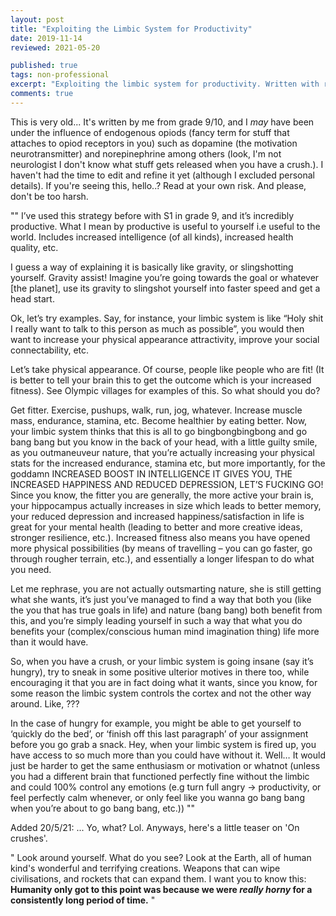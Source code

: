 ```yaml
---
layout: post
title: "Exploiting the Limbic System for Productivity"
date: 2019-11-14
reviewed: 2021-05-20

published: true
tags: non-professional
excerpt: "Exploiting the limbic system for productivity. Written with respect to "
comments: true
---
```

This is very old... It's written by me from grade 9/10, and I *may* have been under the influence of endogenous opiods (fancy term for stuff that attaches to opiod receptors in you) such as dopamine (the motivation neurotransmitter) and norepinephrine among others (look, I'm not neurologist I don't know what stuff gets released when you have a crush.). I haven't had the time to edit and refine it yet (although I excluded personal details). If you're seeing this, hello..? Read at your own risk. And please, don't be too harsh.


<span class='page-divider'> 
	<span class='one'></span>
	<span class='two'></span>
</span>
""
 I’ve used this strategy before with S1 in grade 9, and it’s incredibly productive. What I mean by productive is useful to yourself i.e useful to the world. Includes increased intelligence (of all kinds), increased health quality, etc. 

I guess a way of explaining it is basically like gravity, or slingshotting yourself. Gravity assist! Imagine you’re going towards the goal or whatever [the planet], use its gravity to slingshot yourself into faster speed and get a head start.

Ok, let’s try examples. Say, for instance, your limbic system is like “Holy shit I really want to talk to this person as much as possible”, you would then want to increase your physical appearance attractivity, improve your social connectability, etc. 

Let’s take physical appearance. Of course, people like people who are fit! (It is better to tell your brain this to get the outcome which is your increased fitness). See Olympic villages for examples of this. So what should you do? 

Get fitter. Exercise, pushups, walk, run, jog, whatever. Increase muscle mass, endurance, stamina, etc. Become healthier by eating better. Now, your limbic system thinks that this is all to go bingbongbingbong and go bang bang but you know in the back of your head, with a little guilty smile, as you outmaneuveur nature, that you’re actually increasing your physical stats for the increased endurance, stamina etc, but more importantly, for the goddamn INCREASED BOOST IN INTELLIGENCE IT GIVES YOU, THE INCREASED HAPPINESS AND REDUCED DEPRESSION, LET’S FUCKING GO! Since you know, the fitter you are generally, the more active your brain is, your hippocampus actually increases in size which leads to better memory, your reduced depression and increased happiness/satisfaction in life is great for your mental health (leading to better and more creative ideas, stronger resilience, etc.). Increased fitness also means you have opened more physical possibilities (by means of travelling – you can go faster, go through rougher terrain, etc.), and essentially a longer lifespan to do what you need.

 Let me rephrase, you are not actually outsmarting nature, she is still getting what she wants, it’s just you’ve managed to find a way that both you (like the you that has true goals in life) and nature (bang bang) both benefit from this, and you’re simply leading yourself in such a way that what you do benefits your (complex/conscious human mind imagination thing) life more than it would have.

So, when you have a crush, or your limbic system is going insane (say it’s hungry), try to sneak in some positive ulterior motives in there too, while encouraging it that you are in fact doing what it wants, since you know, for some reason the limbic system controls the cortex and not the other way around. Like, ???

In the case of hungry for example, you might be able to get yourself to ‘quickly do the bed’, or ‘finish off this last paragraph’ of your assignment before you go grab a snack. Hey, when your limbic system is fired up, you have access to so much more than you could have without it. Well… It would just be  harder to get the same enthusiasm or motivation or whatnot (unless you had a different brain that functioned perfectly fine without the limbic and could 100% control any emotions (e.g turn full angry -> productivity, or feel perfectly calm whenever, or only feel like you wanna go bang bang when you’re about to go bang bang, etc.))
""

Added 20/5/21: ... Yo, what? Lol. Anyways, here's a little teaser on 'On crushes'.

"
Look around yourself. What do you see? Look at the Earth, all of human kind's wonderful and terrifying creations. Weapons that can wipe civilisations, and rockets that can expand them.
I want you to know this:
**Humanity only got to this point was because we were *really horny* for a consistently long period of time.** "

